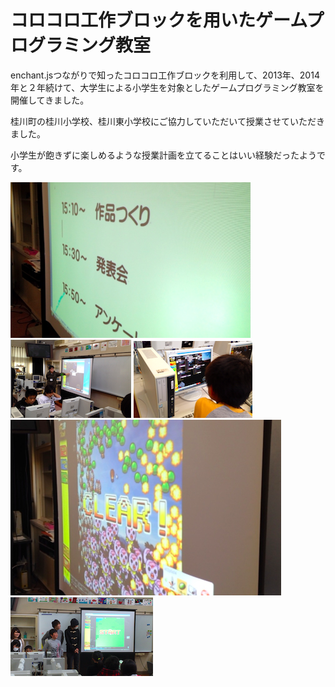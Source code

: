 # コロコロ工作ブロックを用いたゲームプログラミング教室

enchant.jsつながりで知ったコロコロ工作ブロックを利用して、2013年、2014年と２年続けて、大学生による小学生を対象としたゲームプログラミング教室を開催してきました。

桂川町の桂川小学校、桂川東小学校にご協力していただいて授業させていただきました。

小学生が飽きずに楽しめるような授業計画を立てることはいい経験だったようです。

![](1.png)
![](2.png)
![](3.png)
![](4.png)
![](5.png)
